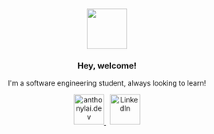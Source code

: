 <h3 align="center"><img src="https://i.pinimg.com/originals/b0/5e/c9/b05ec961199a235730330a2ae43950dc.gif" width="80"></h3>
<h3 align="center">Hey, welcome!</h3>
<p align="center">I'm a software engineering student, always looking to learn!</p>
<p align="center">
  <a href="https://anthonylai.dev">
    <img alt="anthonylai.dev" width="60px" src="https://img.icons8.com/bubbles/100/000000/domain.png"/>
  </a>&nbsp;
  <a href="https://www.linkedin.com/in/anthony-lai-rh/">
    <img alt="LinkedIn" width="60px" src="https://img.icons8.com/bubbles/100/000000/linkedin.png"/>
  </a>
</p>
